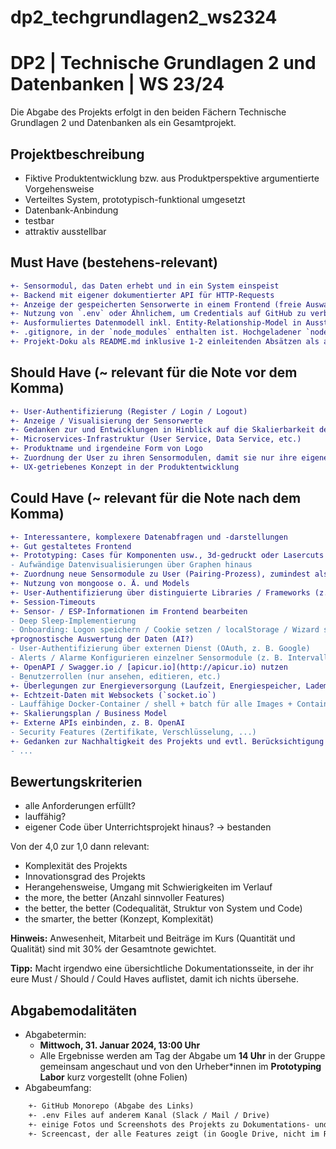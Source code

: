 # dp2_techgrundlagen2_ws2324

# DP2 | Technische Grundlagen 2 und Datenbanken | WS 23/24

Die Abgabe des Projekts erfolgt in den beiden Fächern Technische Grundlagen 2 und Datenbanken als ein Gesamtprojekt.

## Projektbeschreibung

- Fiktive Produktentwicklung bzw. aus Produktperspektive argumentierte Vorgehensweise
- Verteiltes System, prototypisch-funktional umgesetzt
- Datenbank-Anbindung
- testbar
- attraktiv ausstellbar

## Must Have (bestehens-relevant)
```diff
+- Sensormodul, das Daten erhebt und in ein System einspeist
+- Backend mit eigener dokumentierter API für HTTP-Requests
+- Anzeige der gespeicherten Sensorwerte in einem Frontend (freie Auswahl des Frameworks)
+- Nutzung von `.env` oder Ähnlichem, um Credentials auf GitHub zu verbergen.
+- Ausformuliertes Datenmodell inkl. Entity-Relationship-Model in Ausstellungsposterqualität
+- .gitignore, in der `node_modules` enthalten ist. Hochgeladener `node_modules`-Ordner = Schelle.
+- Projekt-Doku als README.md inklusive 1-2 einleitenden Absätzen als allgemeine Produktbeschreibung.
```
## Should Have (~ relevant für die Note vor dem Komma)
```diff
+- User-Authentifizierung (Register / Login / Logout)
+- Anzeige / Visualisierung der Sensorwerte
+- Gedanken zur und Entwicklungen in Hinblick auf die Skalierbarkeit des Systems (mehr User / mehr Sensoren / etc.)
+- Microservices-Infrastruktur (User Service, Data Service, etc.)
+- Produktname und irgendeine Form von Logo
+- Zuordnung der User zu ihren Sensormodulen, damit sie nur ihre eigenen bzw. berechtigten Sensoren sehen
+- UX-getriebenes Konzept in der Produktentwicklung
```

## Could Have (~ relevant für die Note nach dem Komma)
```diff
+- Interessantere, komplexere Datenabfragen und -darstellungen
+- Gut gestaltetes Frontend
+- Prototyping: Cases für Komponenten usw., 3d-gedruckt oder Lasercuts
- Aufwändige Datenvisualisierungen über Graphen hinaus
+- Zuordnung neue Sensormodule zu User (Pairing-Prozess), zumindest als Überlegung
+- Nutzung von mongoose o. Ä. und Models
+- User-Authentifizierung über distinguierte Libraries / Frameworks (z. B. Passport, JSON Web Tokens)
+- Session-Timeouts
+- Sensor- / ESP-Informationen im Frontend bearbeiten
- Deep Sleep-Implementierung
- Onboarding: Logon speichern / Cookie setzen / localStorage / Wizard statistische / 
+prognostische Auswertung der Daten (AI?)
- User-Authentifizierung über externen Dienst (OAuth, z. B. Google)
- Alerts / Alarme Konfigurieren einzelner Sensormodule (z. B. Intervalle ändern)
+- OpenAPI / Swagger.io / [apicur.io](http://apicur.io) nutzen
- Benutzerrollen (nur ansehen, editieren, etc.)
+- Überlegungen zur Energieversorgung (Laufzeit, Energiespeicher, Lademöglichkeit, etc.)
+- Echtzeit-Daten mit Websockets (`socket.io`)
- Lauffähige Docker-Container / shell + batch für alle Images + Container
+- Skalierungsplan / Business Model
+- Externe APIs einbinden, z. B. OpenAI
- Security Features (Zertifikate, Verschlüsselung, ...)
+- Gedanken zur Nachhaltigkeit des Projekts und evtl. Berücksichtigung in der Produktplanung
- ...
```
## Bewertungskriterien

- alle Anforderungen erfüllt?
- lauffähig?
- eigener Code über Unterrichtsprojekt hinaus?
→ bestanden

Von der 4,0 zur 1,0 dann relevant:
- Komplexität des Projekts
- Innovationsgrad des Projekts
- Herangehensweise, Umgang mit Schwierigkeiten im Verlauf
- the more, the better (Anzahl sinnvoller Features)
- the better, the better (Codequalität, Struktur von System und Code)
- the smarter, the better (Konzept, Komplexität)

**Hinweis:** Anwesenheit, Mitarbeit und Beiträge im Kurs (Quantität und Qualität) sind mit 30% der Gesamtnote gewichtet.

**Tipp:** Macht irgendwo eine übersichtliche Dokumentationsseite, in der ihr eure Must / Should / Could Haves auflistet, damit ich nichts übersehe.

## Abgabemodalitäten

- Abgabetermin: 
  - **Mittwoch, 31. Januar 2024, 13:00 Uhr**
  - Alle Ergebnisse werden am Tag der Abgabe um **14 Uhr** in der Gruppe gemeinsam angeschaut und von den Urheber*innen im **Prototyping Labor** kurz vorgestellt (ohne Folien)
- Abgabeumfang:

```diff
    +- GitHub Monorepo (Abgabe des Links)
    +- .env Files auf anderem Kanal (Slack / Mail / Drive)
    +- einige Fotos und Screenshots des Projekts zu Dokumentations- und Ausstellungszwecken
    +- Screencast, der alle Features zeigt (in Google Drive, nicht im Repo!)
```
